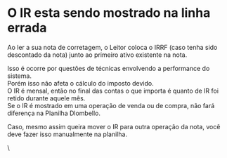 # O IR esta sendo mostrado na linha errada

Ao ler a sua nota de corretagem, o Leitor coloca o IRRF (caso tenha sido descontado da nota) junto ao primeiro ativo existente na nota.

Isso é ocorre por questões de técnicas envolvendo a performance do sistema.\
Porém isso não afeta o cálculo do imposto devido.\
O IR é mensal, então no final das contas o que importa é quanto de IR foi retido durante aquele mês.\
Se o IR é mostrado em uma operação de venda ou de compra, não fará diferença na Planilha Dlombello.

Caso, mesmo assim queira mover o IR para outra operação da nota, você deve fazer isso manualmente na planilha.

\
